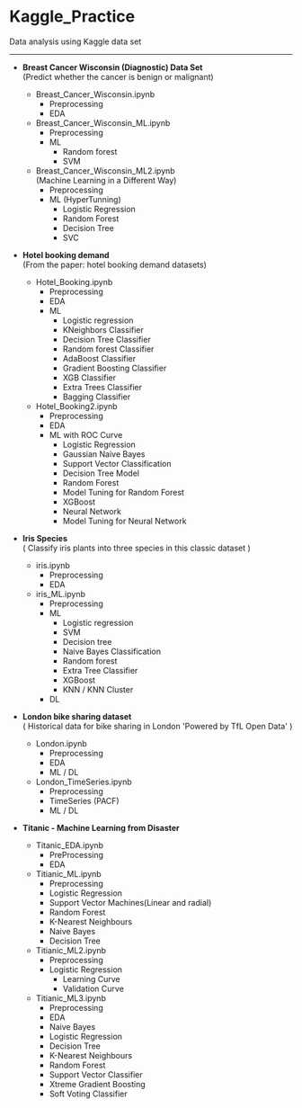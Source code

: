 # Kaggle_Practice

Data analysis using Kaggle data set

*****

* **Breast Cancer Wisconsin (Diagnostic) Data Set**  
(Predict whether the cancer is benign or malignant)
    * Breast_Cancer_Wisconsin.ipynb
        * Preprocessing
        * EDA
    * Breast_Cancer_Wisconsin_ML.ipynb
        * Preprocessing
        * ML
            * Random forest
            * SVM
    * Breast_Cancer_Wisconsin_ML2.ipynb  
    (Machine Learning in a Different Way)
        * Preprocessing
        * ML (HyperTunning)
            * Logistic Regression
            * Random Forest
            * Decision Tree
            * SVC
   
* **Hotel booking demand**   
(From the paper: hotel booking demand datasets)
    * Hotel_Booking.ipynb
        * Preprocessing
        * EDA 
        * ML
            * Logistic regression
            * KNeighbors Classifier
            * Decision Tree Classifier
            * Random forest Classifier
            * AdaBoost Classifier
            * Gradient Boosting Classifier
            * XGB Classifier
            * Extra Trees Classifier
            * Bagging Classifier
    * Hotel_Booking2.ipynb
        * Preprocessing
        * EDA
        * ML with ROC Curve
            * Logistic Regression
            * Gaussian Naive Bayes
            * Support Vector Classification
            * Decision Tree Model
            * Random Forest
            * Model Tuning for Random Forest
            * XGBoost
            * Neural Network
            * Model Tuning for Neural Network


* **Iris Species**  
( Classify iris plants into three species in this classic dataset )
    * iris.ipynb
        * Preprocessing
        * EDA
    * iris_ML.ipynb
        * Preprocessing
        * ML
            * Logistic regression
            * SVM
            * Decision tree
            * Naive Bayes Classification
            * Random forest
            * Extra Tree Classifier
            * XGBoost
            * KNN / KNN Cluster
        * DL
   
* **London bike sharing dataset**  
( Historical data for bike sharing in London 'Powered by TfL Open Data' )
    * London.ipynb
        * Preprocessing
        * EDA
        * ML / DL
    * London_TimeSeries.ipynb
        * Preprocessing
        * TimeSeries (PACF)
        * ML / DL
   
* **Titanic - Machine Learning from Disaster**  
    * Titanic_EDA.ipynb
        * PreProcessing
        * EDA
    * Titianic_ML.ipynb
        * Preprocessing
        * Logistic Regression
        * Support Vector Machines(Linear and radial)
        * Random Forest
        * K-Nearest Neighbours
        * Naive Bayes
        * Decision Tree
    * Titianic_ML2.ipynb
        * Preprocessing
        * Logistic Regression
            * Learning Curve
            * Validation Curve
    * Titianic_ML3.ipynb
        * Preprocessing
        * EDA
        * Naive Bayes
        * Logistic Regression
        * Decision Tree
        * K-Nearest Neighbours
        * Random Forest
        * Support Vector Classifier
        * Xtreme Gradient Boosting
        * Soft Voting Classifier